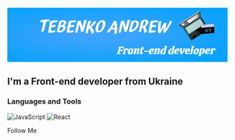 ![Header](https://github.com/andrewtebenko/andrewtebenko/blob/main/assets/background.jpg)

## I'm a Front-end developer from Ukraine

### Languages and Tools
![JavaScript](https://img.shields.io/badge/-javascript-2da2fc?style=for-the-badge&logo=javascript)
![React](https://img.shields.io/badge/-react-2da2fc?style=for-the-badge&logo=react)


Follow Me
